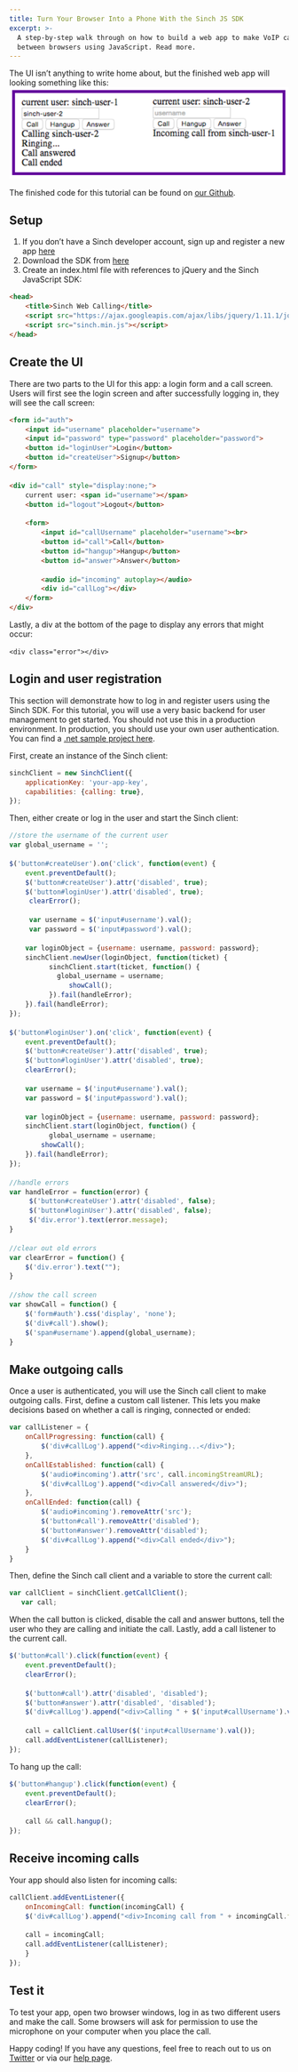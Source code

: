 ```yaml
---
title: Turn Your Browser Into a Phone With the Sinch JS SDK
excerpt: >-
  A step-by-step walk through on how to build a web app to make VoIP calls
  between browsers using JavaScript. Read more.
---
```

The UI isn’t anything to write home about, but the finished web app will looking something like this:
![overview.png](images/350da25-overview.png)

The finished code for this tutorial can be found on [our Github](https://github.com/sinch/js-web-calling).

## Setup

 1.  If you don’t have a Sinch developer account, sign up and register a new app [here](https://portal.sinch.com/#/signup)
 1.  Download the SDK from [here](https://download.sinch.com/js/1.4.11/Sinch-javascript-1.4.11-863cac2.zip)
 1.  Create an index.html file with references to jQuery and the Sinch JavaScript SDK:

```html
<head>
    <title>Sinch Web Calling</title>
    <script src="https://ajax.googleapis.com/ajax/libs/jquery/1.11.1/jquery.min.js"></script>
    <script src="sinch.min.js"></script>
</head>
```

## Create the UI

There are two parts to the UI for this app: a login form and a call screen. Users will first see the login screen and after successfully logging in, they will see the call screen:

```html
<form id="auth">
    <input id="username" placeholder="username">
    <input id="password" type="password" placeholder="password">
    <button id="loginUser">Login</button>
    <button id="createUser">Signup</button>
</form>

<div id="call" style="display:none;">
    current user: <span id="username"></span>
    <button id="logout">Logout</button>

    <form>
        <input id="callUsername" placeholder="username"><br>
        <button id="call">Call</button>
        <button id="hangup">Hangup</button>
        <button id="answer">Answer</button>

        <audio id="incoming" autoplay></audio>
        <div id="callLog"></div>
    </form>
</div>
```

Lastly, a div at the bottom of the page to display any errors that might occur:

`<div class="error"></div>`

## Login and user registration

This section will demonstrate how to log in and register users using the Sinch SDK. For this tutorial, you will use a very basic backend for user management to get started. You should not use this in a production environment. In production, you should use your own user authentication. You can find a [.net sample project here](https://github.com/sinch/net-backend-sample).

First, create an instance of the Sinch client:

```javascript
sinchClient = new SinchClient({
    applicationKey: 'your-app-key',
    capabilities: {calling: true},
});
```

Then, either create or log in the user and start the Sinch client:

```javascript
//store the username of the current user
var global_username = '';

$('button#createUser').on('click', function(event) {
    event.preventDefault();
    $('button#createUser').attr('disabled', true);
    $('button#loginUser').attr('disabled', true);
     clearError();

     var username = $('input#username').val();
     var password = $('input#password').val();

    var loginObject = {username: username, password: password};
    sinchClient.newUser(loginObject, function(ticket) {
          sinchClient.start(ticket, function() {
            global_username = username;
               showCall();
          }).fail(handleError);
    }).fail(handleError);
});

$('button#loginUser').on('click', function(event) {
    event.preventDefault();
    $('button#createUser').attr('disabled', true);
    $('button#loginUser').attr('disabled', true);
    clearError();

    var username = $('input#username').val();
    var password = $('input#password').val();

    var loginObject = {username: username, password: password};
    sinchClient.start(loginObject, function() {
          global_username = username;
        showCall();
    }).fail(handleError);
});

//handle errors
var handleError = function(error) {
     $('button#createUser').attr('disabled', false);
     $('button#loginUser').attr('disabled', false);
     $('div.error').text(error.message);
}

//clear out old errors
var clearError = function() {
    $('div.error').text("");
}

//show the call screen
var showCall = function() {
    $('form#auth').css('display', 'none');
    $('div#call').show();
    $('span#username').append(global_username);
}
```

## Make outgoing calls

Once a user is authenticated, you will use the Sinch call client to make outgoing calls. First, define a custom call listener. This lets you make decisions based on whether a call is ringing, connected or ended:

```javascript
var callListener = {
    onCallProgressing: function(call) {
        $('div#callLog').append("<div>Ringing...</div>");
    },
    onCallEstablished: function(call) {
        $('audio#incoming').attr('src', call.incomingStreamURL);
        $('div#callLog').append("<div>Call answered</div>");
    },
    onCallEnded: function(call) {
        $('audio#incoming').removeAttr('src');
        $('button#call').removeAttr('disabled');
        $('button#answer').removeAttr('disabled');
        $('div#callLog').append("<div>Call ended</div>");
    }
}
```

Then, define the Sinch call client and a variable to store the current call:

```javascript
var callClient = sinchClient.getCallClient();
   var call;
```

When the call button is clicked, disable the call and answer buttons, tell the user who they are calling and initiate the call. Lastly, add a call listener to the current call.

```javascript
$('button#call').click(function(event) {
    event.preventDefault();
    clearError();

    $('button#call').attr('disabled', 'disabled');
    $('button#answer').attr('disabled', 'disabled');
    $('div#callLog').append("<div>Calling " + $('input#callUsername').val() + "</div>");

    call = callClient.callUser($('input#callUsername').val());
    call.addEventListener(callListener);
});
```

To hang up the call:

```javascript
$('button#hangup').click(function(event) {
    event.preventDefault();
    clearError();

    call && call.hangup();
});
```

## Receive incoming calls

Your app should also listen for incoming calls:

```javascript
callClient.addEventListener({
    onIncomingCall: function(incomingCall) {
    $('div#callLog').append("<div>Incoming call from " + incomingCall.fromId + "</div>");

    call = incomingCall;
    call.addEventListener(callListener);
    }
});
```

## Test it

To test your app, open two browser windows, log in as two different users and make the call. Some browsers will ask for permission to use the microphone on your computer when you place the call.

Happy coding\! If you have any questions, feel free to reach out to us on [Twitter](https://twitter.com/sinchdev) or via our [help page](https://www.sinch.com/customer-service/).

